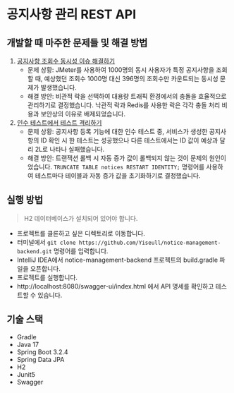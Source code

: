 # 공지사항 관리 REST API

## 개발할 때 마주한 문제들 및 해결 방법
1. [공지사항 조회수 동시성 이슈 해결하기](https://github.com/Yiseull/notice-management-backend/wiki/%EA%B3%B5%EC%A7%80%EC%82%AC%ED%95%AD-%EC%A1%B0%ED%9A%8C%EC%88%98-%EB%8F%99%EC%8B%9C%EC%84%B1-%EC%9D%B4%EC%8A%88-%ED%95%B4%EA%B2%B0%ED%95%98%EA%B8%B0)
    - 문제 상황: JMeter를 사용하여 1000명의 동시 사용자가 특정 공지사항을 조회할 때, 예상했던 조회수 1000명 대신 396명의 조회수만 카운트되는 동시성 문제가 발생했습니다.
    - 해결 방안: 비관적 락을 선택하여 대용량 트래픽 환경에서의 충돌을 효율적으로 관리하기로 결정했습니다. 낙관적 락과 Redis를 사용한 락은 각각 충돌 처리 비용과 보안상의 이유로 배제되었습니다.
2. [인수 테스트에서 테스트 격리하기](https://github.com/Yiseull/dev-qna/issues/13)
    - 문제 상황: 공지사항 등록 기능에 대한 인수 테스트 중, 서비스가 생성한 공지사항의 ID 확인 시 한 테스트는 성공했으나 다른 테스트에서는 ID 값이 예상과 달리 2L로 나타나 실패했습니다.
    - 해결 방안: 트랜잭션 롤백 시 자동 증가 값이 롤백되지 않는 것이 문제의 원인이었습니다. ```TRUNCATE TABLE notices RESTART IDENTITY;``` 명령어를 사용하여 테스트마다 테이블과 자동 증가 값을 초기화하기로 결정했습니다.

## 실행 방법
> H2 데이터베이스가 설치되어 있어야 합니다.
- 프로젝트를 클론하고 싶은 디렉토리로 이동합니다.
- 터미널에서 ```git clone https://github.com/Yiseull/notice-management-backend.git``` 명령어를 입력합니다.
- IntelliJ IDEA에서 notice-management-backend 프로젝트의 build.gradle 파일을 오픈합니다.
- 프로젝트를 실행합니다.
- http://localhost:8080/swagger-ui/index.html 에서 API 명세를 확인하고 테스트할 수 있습니다.

## 기술 스택
- Gradle
- Java 17
- Spring Boot 3.2.4
- Spring Data JPA
- H2
- Junit5
- Swagger